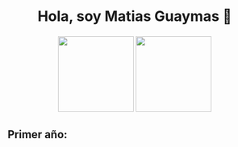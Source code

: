 <h1 align="center">Hola, soy Matias Guaymas 👋</h1>

###

<div align="center">
  <img src="https://github-readme-stats.vercel.app/api?username=MatiasGuaymas&theme=vision-friendly-dark" height="150" />
  <img src="https://github-readme-stats.vercel.app/api/top-langs/?username=MatiasGuaymas&layout=compact&theme=vision-friendly-dark&show_icons=true" height="150"/>
</div>
  
  
<h2 align="left">Primer año:</h2>

###

